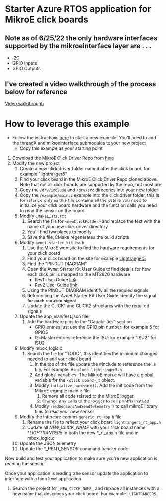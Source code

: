 # Starter Azure RTOS application for MikroE click boards

## Note as of 6/25/22 the only hardware interfaces supported by the mikroeinterface layer are . . . 
- I2C
- GPIO Inputs
- GPIO Outputs

## I've created a video walkthrough of the process below for reference

[Video walkthrough](https://avnet.me/MikroEAzureRTOS)

# How to leverage this example

- Follow the instructions [here](../../README.md) to start a new example.  You'll need to add the threadX and mikroeinterface submodules to your new project
  - Copy this example as your starting point
1. Download the MikroE Click Driver Repo from [here](https://github.com/MikroElektronika/mikrosdk_click_v2)
1. Modify the new project
   1. Create a new click driver folder named after the click board: for example "lightranger5"
   1. Find your click board in the MikroE Click Driver Repo cloned above.  Note that not all click boards are supported by the repo, but most are
   1. Copy the `/drv/include` and `/drv/src` direcories into your new folder
   1. Copy the `/example/main.c` example into the click driver folder, this is for refence only as this file contains all the details you need to initialize your click board hardware and the function calls you need to read the sensor on the board.
   1. Modify `CMakeLIsts.txt`
      1. Search the file for `<newClickFolder>` and replace the text with the name of your new click driver directory
      1. You'll find two places to modify
      1. Save the file, CMake regenerates the build scripts
   1. Modify `avnet_starter_kit_hw.h`
      1. Use the MikroE web site to find the hardware requirements for your click board
      1. Find your click board on the site for example [Lightranger5](https://www.mikroe.com/lightranger-5-click)
      1. Find the "PINOUT DIAGRAM"
      1. Open the Avnet Starter Kit User Guide to find details for how each click pin is mapped to the MT3620 hardware
         - Rev1 User Guide [link]()
         - Rev2 User Guide [link]()
      1. Using the PINOUT DIAGRAM identify all the requied signals
      1. Referencing the Avnet Starter Kit User Guide identify the signal for each required signal
      1. Update the CLICK1 and CLICK2 structures with the required signals
   1. Update the app_manifest.json file
      1. Add the hardware pins to the "Capabilities" section
         - GPIO entries just use the GPIO pin number: for example 5 for GPIO5
         - I2cMaster entries reference the ISU: for example "ISU2" for ISU2
   1. Modify mbox_logic.c
      1. Search the file for "TODO", this identifies the minimum changes needed to add your click board
         1. In the top of the file update the #include to reference the `.h` file.  For example: `#include lightranger5.h`
         1. Add global variables.  The MikroE main.c will have a global variable for the `<click board>_t` object.
         1. Modify `initialize_hardware()`.  Add the init code from the MikroE example main.c file
            1. Remove all code related to the MikroE logger
            1. Change any calls to the logger to call printf() instead 
         1. Modify `readSensorsAndSendTelemetry()` to call mikroE library files to read your new sensor
   1. Modify the intercore comms `generic_rt_app.h` file
      1. Rename the file to reflect your click board `lightranger5_rt_app.h`
      1. Update all *_NEW_CLICK_NAME_* with your click board name *_LIGHTRANGER5_ in both the new *_rt_app.h file and in mbox_logic.c
   1. Update the JSON telemetry
   2. Update the *_READ_SENSOR command handler code
 
Now build and test your application to make sure you're new application is reading the sensor.  

Once your application is reading trhe sensor update the application to interface with a high level application
1. Search the project for `_NEW_CLICK_NAME_` and replace all instances with a new name that describes your click board.  For example `_LIGHTRANGER5_`

